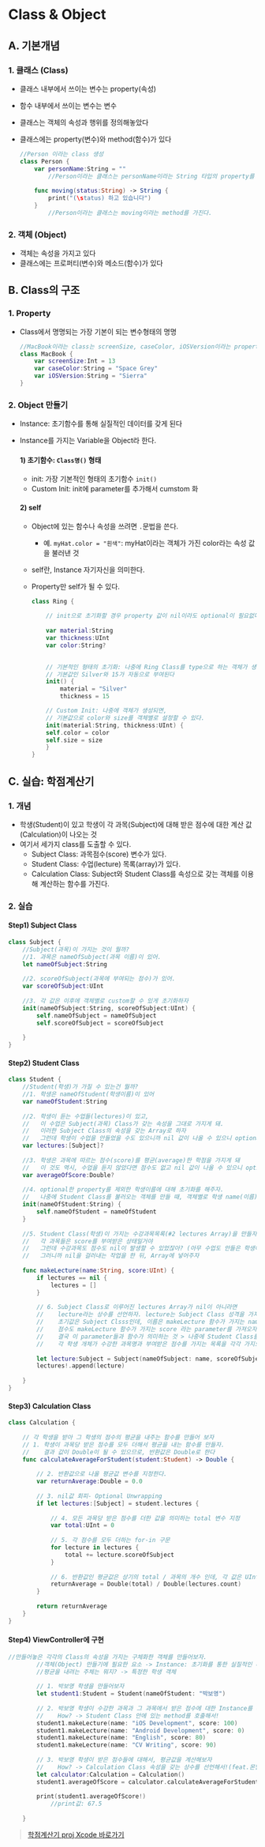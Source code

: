 # Class & Object

## A. 기본개념

### 1. 클래스 (Class)

- 클래스 내부에서 쓰이는 변수는 property(속성)
- 함수 내부에서 쓰이는 변수는 변수
- 클래스는 객체의 속성과 행위를 정의해놓았다
- 클래스에는 property(변수)와 method(함수)가 있다

	```swift
	//Person 이라는 class 생성
	class Person {
		var personName:String = ""
			//Person이라는 클래스는 personName이라는 String 타입의 property를 가진다. 
		
		func moving(status:String) -> String {
			print("(\status) 하고 있습니다")
		}
			//Person이라는 클래스는 moving이라는 method를 가진다.
	```


### 2. 객체 (Object)

- 객체는 속성을 가지고 있다
- 클래스에는 프로퍼티(변수)와 메소드(함수)가 있다

## B. Class의 구조

### 1. Property

- Class에서 명명되는 가장 기본이 되는 변수형태의 명명

	```swift
	//MacBook이라는 class는 screenSize, caseColor, iOSVersion이라는 property를 갖는다.
	class MacBook {
		var screenSize:Int = 13
		var caseColor:String = "Space Grey"
		var iOSVersion:String = "Sierra"
	}
	```

### 2. Object 만들기

- Instance: 초기함수를 통해 실질적인 데이터를 갖게 된다
- Instance를 가지는 Variable을 Object라 한다.

	#### 1) 초기함수: `Class명()` 형태
	
	- init: 가장 기본적인 형태의 초기함수 `init()`
	- Custom Init: init에 parameter를 추가해서 cumstom 화
	
	#### 2) self
	
	- Object에 있는 함수나 속성을 쓰려면 `.`문법을 쓴다.
		- 예. `myHat.color = "흰색"`: myHat이라는 객체가 가진 color라는 속성 값을 불러낸 것
	- self란, Instance 자기자신을 의미한다.
	- Property만 self가 될 수 있다.
	
		
		```swift
		class Ring {
			
			// init으로 초기화할 경우 property 값이 nil이라도 optional이 필요없다.
			
			var material:String
			var thickness:UInt
			var color:String?
			
		
			// 기본적인 형태의 초기화: 나중에 Ring Class를 type으로 하는 객체가 생성되면, 
			// 기본값인 Silver와 15가 자동으로 부여된다
			init() {
				material = "Silver"
				thickness = 15
		
			// Custom Init: 나중에 객체가 생성되면,
			// 기본값으로 color와 size를 객체별로 설정할 수 있다.
			init(material:String, thickness:UInt) {
			self.color = color
			self.size = size
			}
		}
		``` 

## C. 실습: 학점계산기

### 1. 개념

- 학생(Student)이 있고 학생이 각 과목(Subject)에 대해 받은 점수에 대한 계산 값(Calculation)이 나오는 것
- 여기서 세가지 class를 도출할 수 있다.
	- Subject Class: 과목점수(score) 변수가 있다.
	- Student Class: 수업(lecture) 목록(array)가 있다.
	- Calculation Class: Subject와 Student Class를 속성으로 갖는 객체를 이용해 계산하는 함수를 가진다.

### 2. 실습

#### Step1) Subject Class

```Swift
class Subject {
    //Subject(과목)이 가지는 것이 뭘까?
    //1. 과목은 nameOfSubject(과목 이름)이 있어.
    let nameOfSubject:String
    
    //2. scoreOfSubject(과목에 부여되는 점수)가 있어.
    var scoreOfSubject:UInt
    
    //3. 각 값은 이후에 객체별로 custom할 수 있게 초기화하자
    init(nameOfSubject:String, scoreOfSubject:UInt) {
        self.nameOfSubject = nameOfSubject
        self.scoreOfSubject = scoreOfSubject
        
    }
}
```

#### Step2) Student Class

```swift
class Student {
    //Student(학생)가 가질 수 있는건 뭘까?
    //1. 학생은 nameOfStudent(학생이름)이 있어
    var nameOfStudent:String
    
    //2. 학생이 듣는 수업들(lectures)이 있고,
    //   이 수업은 Subject(과목) Class가 갖는 속성을 그대로 가지게 돼.
    //   이러한 Subject Class의 속성을 갖는 Array로 하자
    //   그런데 학생이 수업을 안들었을 수도 있으니까 nil 값이 나올 수 있으니 optional 설정하자
    var lectures:[Subject]?
    
    //3. 학생은 과목에 따르는 점수(score)를 평균(average)한 학점을 가지게 돼
    //   이 것도 역시, 수업을 듣지 않았다면 점수도 없고 nil 값이 나올 수 있으니 optional 설정하자
    var averageOfScore:Double?
    
    //4. optional한 property를 제외한 학생이름에 대해 초기화를 해주자.
    //   나중에 Student Class를 불러오는 객체를 만들 때, 객체별로 학생 name(이름)을 부여할 수 있을거야
    init(nameOfStudent:String) {
        self.nameOfStudent = nameOfStudent
    }
    
    //5. Student Class(학생)이 가지는 수강과목목록(#2 lectures Array)을 만들자.
    //   각 과목들은 score를 부여받은 상태일거야
    //   그런데 수강과목도 점수도 nil이 발생할 수 있었잖아? (아무 수업도 안들은 학생이 있다면)
    //   그러니까 nil을 걸러내는 작업을 한 뒤, Array에 넣어주자
    
    func makeLecture(name:String, score:UInt) {
        if lectures == nil {
            lectures = []
        }
        
        // 6. Subject Class로 이루어진 lectures Array가 nil이 아니라면
        //    lecture라는 상수를 선언하자. lecture는 Subject Class 성격을 가지고
        //    초기값은 Subject Clsss인데, 이름은 makeLecture 함수가 가지는 name 이라는 parameter를 가져오자
        //    점수도 makeLecture 함수가 가지는 score 라는 parameter를 가져오자
        //    결국 이 parameter들과 함수가 의미하는 것 > 나중에 Student Class를 가지는 객체가 생겼을 때
        //    각 학생 개체가 수강한 과목명과 부여받은 점수를 가지는 목록을 각각 가지도록 하는 것
        
        let lecture:Subject = Subject(nameOfSubject: name, scoreOfSubject: score)
        lectures!.append(lecture)
        
    }
}
```

#### Step3) Calculation Class

```swift
class Calculation {
    
    // 각 학생을 받아 그 학생의 점수의 평균을 내주는 함수를 만들어 보자
    // 1. 학생이 과목당 받은 점수를 모두 더해서 평균을 내는 함수를 만들자. 
    //    결과 값이 Double이 될 수 있으므로, 반환값은 Double로 한다
    func calculateAverageForStudent(student:Student) -> Double {
        
        // 2. 반환값으로 나올 평균값 변수를 지정한다.
        var returnAverage:Double = 0.0
        
        // 3. nil값 회피- Optional Unwrapping
        if let lectures:[Subject] = student.lectures {
            
            // 4. 모든 과목당 받은 점수를 더한 값을 의미하는 total 변수 지정
            var total:UInt = 0
            
            // 5. 각 점수를 모두 더하는 for-in 구문
            for lecture in lectures {
                total += lecture.scoreOfSubject
            }
            
            // 6. 반환값인 평균값은 상기의 total / 과목의 개수 인데, 각 값은 UInt이므로 Double로 캐스팅
            returnAverage = Double(total) / Double(lectures.count)
        }
        
        return returnAverage
    }
}
```

#### Step4) ViewController에 구현

```swift
//만들어놓은 각각의 Class의 속성을 가지는 구체화한 객체를 만들어보자.
        //객체(Object) 만들기에 필요한 요소 -> Instance: 초기화를 통한 실질적인 데이터
        //평균을 내려는 주체는 뭐지? -> 특정한 학생 객체
        
        // 1. 박보영 학생을 만들어보자
        let student1:Student = Student(nameOfStudent: "박보영")
        
        // 2. 박보영 학생이 수강한 과목과 그 과목에서 받은 점수에 대한 Instance를 부여하자
        //    How? -> Student Class 안에 있는 method를 호출해서!
        student1.makeLecture(name: "iOS Development", score: 100)
        student1.makeLecture(name: "Android Development", score: 0)
        student1.makeLecture(name: "English", score: 80)
        student1.makeLecture(name: "CV Writing", score: 90)
        
        // 3. 박보영 학생이 받은 점수들에 대해서, 평균값을 계산해보자
        //    How? -> Calculation Class 속성을 갖는 상수를 선언해서!(feat.몬말?)
        let calculator:Calculation = Calculation()
        student1.averageOfScore = calculator.calculateAverageForStudent(student: student1)
        
        print(student1.averageOfScore!)
            //print값: 67.5
        
    }
```

> [학점계산기 proj Xcode 바로가기]()